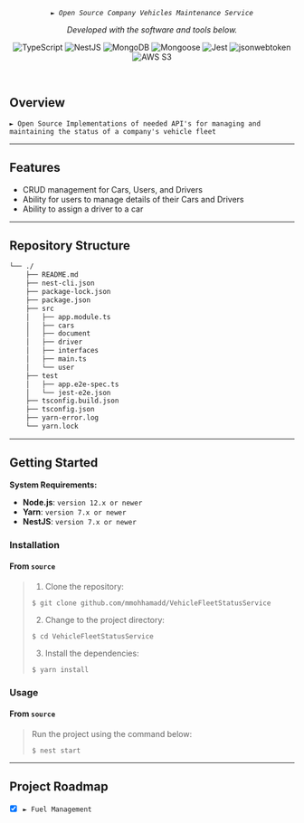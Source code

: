 <p align="center">
    <em><code>► Open Source Company Vehicles Maintenance Service</code></em>
</p>
<p align="center">
	<!-- local repository, no metadata badges. -->
<p>
<p align="center">
		<em>Developed with the software and tools below.</em>
</p>
<p align="center">
  <img src="https://img.shields.io/badge/TypeScript-3178C6.svg?style=default&logo=TypeScript&logoColor=white" alt="TypeScript">
  <img src="https://img.shields.io/badge/NestJS-E0234E.svg?style=default&logo=NestJS&logoColor=white" alt="NestJS">
  <img src="https://img.shields.io/badge/MongoDB-47A248.svg?style=default&logo=MongoDB&logoColor=white" alt="MongoDB">
  <img src="https://img.shields.io/badge/Mongoose-880000.svg?style=default&logo=Mongoose&logoColor=white" alt="Mongoose">
	<img src="https://img.shields.io/badge/Jest-C21325.svg?style=default&logo=Jest&logoColor=white" alt="Jest">
  <img src="https://img.shields.io/badge/jsonwebtoken-000000.svg?style=default&logo=json-web-tokens&logoColor=white" alt="jsonwebtoken">
  <img src="https://img.shields.io/badge/AWS-S3-FF9900.svg?style=default&logo=Amazon-S3&logoColor=white" alt="AWS S3">
</p>

<br>

##  Overview

<code>► Open Source Implementations of needed API's for managing and maintaining the status of a company\'s vehicle fleet</code>

---

##  Features

 - CRUD management for Cars, Users, and Drivers
 - Ability for users to manage details of their Cars and Drivers
 - Ability to assign a driver to a car

---

##  Repository Structure

```sh
└── ./
    ├── README.md
    ├── nest-cli.json
    ├── package-lock.json
    ├── package.json
    ├── src
    │   ├── app.module.ts
    │   ├── cars
    │   ├── document
    │   ├── driver
    │   ├── interfaces
    │   ├── main.ts
    │   └── user
    ├── test
    │   ├── app.e2e-spec.ts
    │   └── jest-e2e.json
    ├── tsconfig.build.json
    ├── tsconfig.json
    ├── yarn-error.log
    └── yarn.lock
```

---

##  Getting Started

**System Requirements:**

* **Node.js**: `version 12.x or newer`
* **Yarn**: `version 7.x or newer`
* **NestJS**: `version 7.x or newer`

###  Installation

<h4>From <code>source</code></h4>

> 1. Clone the repository:
>
> ```console
> $ git clone github.com/mmohhamadd/VehicleFleetStatusService
> ```
>
> 2. Change to the project directory:
> ```console
> $ cd VehicleFleetStatusService
> ```
>
> 3. Install the dependencies:
> ```console
> $ yarn install
> ```

###  Usage

<h4>From <code>source</code></h4>

> Run the project using the command below:
> ```console
> $ nest start
> ```

---
##  Project Roadmap

- [X] `► Fuel Management`
